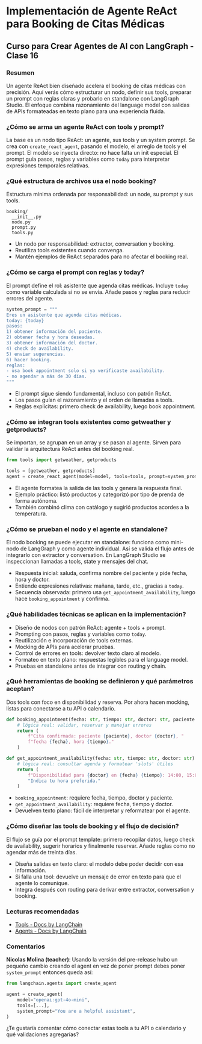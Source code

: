 # Implementación de Agente ReAct para Booking de Citas Médicas

## Curso para Crear Agentes de AI con LangGraph - Clase 16

### Resumen
Un agente ReAct bien diseñado acelera el booking de citas médicas con precisión. Aquí verás cómo estructurar un nodo, definir sus tools, preparar un prompt con reglas claras y probarlo en standalone con LangGraph Studio. El enfoque combina razonamiento del language model con salidas de APIs formateadas en texto plano para una experiencia fluida.

### ¿Cómo se arma un agente ReAct con tools y prompt?
La base es un nodo tipo ReAct: un agente, sus tools y un system prompt. Se crea con `create_react_agent`, pasando el modelo, el arreglo de tools y el prompt. El modelo se inyecta directo: no hace falta un init especial. El prompt guía pasos, reglas y variables como `today` para interpretar expresiones temporales relativas.

### ¿Qué estructura de archivos usa el nodo booking?
Estructura mínima ordenada por responsabilidad: un node, su prompt y sus tools.

```
booking/
  __init__.py
  node.py
  prompt.py
  tools.py
```

- Un nodo por responsabilidad: extractor, conversation y booking.
- Reutiliza tools existentes cuando convenga.
- Mantén ejemplos de ReAct separados para no afectar el booking real.

### ¿Cómo se carga el prompt con reglas y today?
El prompt define el rol: asistente que agenda citas médicas. Incluye `today` como variable calculada si no se envía. Añade pasos y reglas para reducir errores del agente.

```python
system_prompt = """
Eres un asistente que agenda citas médicas.
today: {today}
pasos:
1) obtener información del paciente.
2) obtener fecha y hora deseadas.
3) obtener información del doctor.
4) check de availability.
5) enviar sugerencias.
6) hacer booking.
reglas:
- usa book appointment solo si ya verificaste availability.
- no agendar a más de 30 días.
"""
```

- El prompt sigue siendo fundamental, incluso con patrón ReAct.
- Los pasos guían el razonamiento y el orden de llamadas a tools.
- Reglas explícitas: primero check de availability, luego book appointment.

### ¿Cómo se integran tools existentes como getweather y getproducts?
Se importan, se agrupan en un array y se pasan al agente. Sirven para validar la arquitectura ReAct antes del booking real.

```python
from tools import getweather, getproducts

tools = [getweather, getproducts]
agent = create_react_agent(model=model, tools=tools, prompt=system_prompt)
```

- El agente formatea la salida de las tools y genera la respuesta final.
- Ejemplo práctico: listó productos y categorizó por tipo de prenda de forma autónoma.
- También combinó clima con catálogo y sugirió productos acordes a la temperatura.

### ¿Cómo se prueban el nodo y el agente en standalone?
El nodo booking se puede ejecutar en standalone: funciona como mini-nodo de LangGraph y como agente individual. Así se valida el flujo antes de integrarlo con extractor y conversation. En LangGraph Studio se inspeccionan llamadas a tools, state y mensajes del chat.

- Respuesta inicial: saluda, confirma nombre del paciente y pide fecha, hora y doctor.
- Entiende expresiones relativas: mañana, tarde, etc., gracias a `today`.
- Secuencia observada: primero usa `get_appointment_availability`, luego hace `booking_appointment` y confirma.

### ¿Qué habilidades técnicas se aplican en la implementación?
- Diseño de nodos con patrón ReAct: agente + tools + prompt.
- Prompting con pasos, reglas y variables como `today`.
- Reutilización e incorporación de tools externas.
- Mocking de APIs para acelerar pruebas.
- Control de errores en tools: devolver texto claro al modelo.
- Formateo en texto plano: respuestas legibles para el language model.
- Pruebas en standalone antes de integrar con routing y chain.

### ¿Qué herramientas de booking se definieron y qué parámetros aceptan?
Dos tools con foco en disponibilidad y reserva. Por ahora hacen mocking, listas para conectarse a tu API o calendario.

```python
def booking_appointment(fecha: str, tiempo: str, doctor: str, paciente: str) -> str:
    # lógica real: validar, reservar y manejar errores
    return (
        f"Cita confirmada: paciente {paciente}, doctor {doctor}, "
        f"fecha {fecha}, hora {tiempo}."
    )

def get_appointment_availability(fecha: str, tiempo: str, doctor: str) -> str:
    # lógica real: consultar agenda y formatear 'slots' útiles
    return (
        f"Disponibilidad para {doctor} en {fecha} {tiempo}: 14:00, 15:00, 16:00. "
        "Indica tu hora preferida."
    )
```

- `booking_appointment`: requiere fecha, tiempo, doctor y paciente.
- `get_appointment_availability`: requiere fecha, tiempo y doctor.
- Devuelven texto plano: fácil de interpretar y reformatear por el agente.

### ¿Cómo diseñar las tools de booking y el flujo de decisión?
El flujo se guía por el prompt template: primero recopilar datos, luego check de availability, sugerir horarios y finalmente reservar. Añade reglas como no agendar más de treinta días.

- Diseña salidas en texto claro: el modelo debe poder decidir con esa información.
- Si falla una tool: devuelve un mensaje de error en texto para que el agente lo comunique.
- Integra después con routing para derivar entre extractor, conversation y booking.

### Lecturas recomendadas
- [Tools - Docs by LangChain](https://python.langchain.com/docs/modules/tools/)
- [Agents - Docs by LangChain](https://python.langchain.com/docs/modules/agents/)

### Comentarios
**Nicolas Molina (teacher)**: Usando la versión del pre-release hubo un pequeño cambio creando el agent en vez de poner prompt debes poner `system_prompt` entonces queda así:

```python
from langchain.agents import create_agent

agent = create_agent(
    model="openai:gpt-4o-mini",
    tools=[...],
    system_prompt="You are a helpful assistant",
)
```

¿Te gustaría comentar cómo conectar estas tools a tu API o calendario y qué validaciones agregarías?